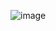 ![image](https://user-images.githubusercontent.com/92623347/226470180-bb0bf388-e474-49d4-993d-33fb9271c126.png)

